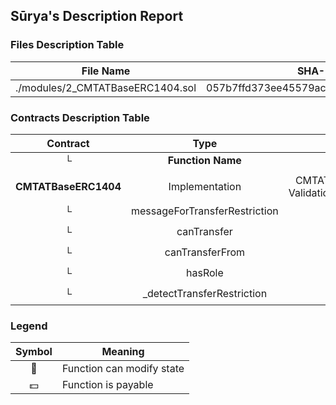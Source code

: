 ## Sūrya's Description Report

### Files Description Table


|  File Name  |  SHA-1 Hash  |
|-------------|--------------|
| ./modules/2_CMTATBaseERC1404.sol | 057b7ffd373ee45579acba9f3eb1732012869b91 |


### Contracts Description Table


|  Contract  |         Type        |       Bases      |                  |                 |
|:----------:|:-------------------:|:----------------:|:----------------:|:---------------:|
|     └      |  **Function Name**  |  **Visibility**  |  **Mutability**  |  **Modifiers**  |
||||||
| **CMTATBaseERC1404** | Implementation | CMTATBaseRuleEngine, ValidationModuleERC1404 |||
| └ | messageForTransferRestriction | Public ❗️ |   |NO❗️ |
| └ | canTransfer | Public ❗️ |   |NO❗️ |
| └ | canTransferFrom | Public ❗️ |   |NO❗️ |
| └ | hasRole | Public ❗️ |   |NO❗️ |
| └ | _detectTransferRestriction | Internal 🔒 |   | |


### Legend

|  Symbol  |  Meaning  |
|:--------:|-----------|
|    🛑    | Function can modify state |
|    💵    | Function is payable |

